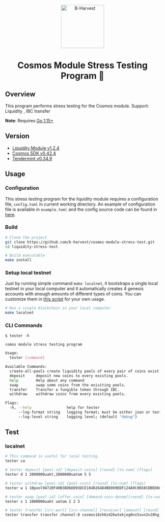 <p align="center">
  <a href="https://github.com/b-harvest/gravity-dex-firestation" target="_blank"><img width="140" src="https://user-images.githubusercontent.com/20435620/117280451-92261580-ae9d-11eb-8907-f72a00320b22.jpeg" alt="B-Harvest"></a>
</p>

<h1 align="center">
    Cosmos Module Stress Testing Program 🔧
</h1>

## Overview

This program performs stress testing for the Cosmos module. Support: Liquidity , IBC transfer

**Note**: Requires [Go 1.15+](https://golang.org/dl/)
## Version

- [Liquidity Module v1.2.4](https://github.com/tendermint/liquidity/tree/v1.2.4) 
- [Cosmos SDK v0.42.4](https://github.com/cosmos/cosmos-sdk/tree/v0.42.4)
- [Tendermint v0.34.9](https://github.com/tendermint/tendermint/tree/v0.34.9)

## Usage

### Configuration

This stress testing program for the liquidity module requires a configuration file, `config.toml` in current working directory. An example of configuration file is available in `example.toml` and the config source code can be found in [here](./config.config.go).
### Build

```bash
# Clone the project 
git clone https://github.com/b-harvest/cosmos-module-stress-test.git
cd liquidity-stress-test

# Build executable
make install
```

### Setup local testnet

Just by running simple command `make localnet`, it bootstraps a single local testnet in your local computer and it
automatically creates 4 genesis accounts with enough amounts of different types of coins. You can customize them in [this script](https://github.com/b-harvest/cosmos-module-stress-test/blob/main/scripts/localnet.sh#L9-L13) for your own usage.


```bash
# Run a single blockchain in your local computer 
make localnet
```

### CLI Commands

`$ tester -h`

```bash
comos module stress testing program

Usage:
  tester [command]

Available Commands:
  create-all-pools create liquidity pools of every pair of coins exist in the network.
  deposit     deposit new coins to every existing pools.
  help        Help about any command
  swap        swap some coins from the exisiting pools.
  transfer    Transfer a fungible token through IBC.
  withdraw    withdraw coins from every existing pools.

Flags:
  -h, --help                help for tester
      --log-format string   logging format; must be either json or text; (default "text")
      --log-level string    logging level; (default "debug")
```

## Test

### localnet

```bash
# This command is useful for local testing.
tester ca

# tester deposit [pool-id] [deposit-coins] [round] [tx-num] [flags]
tester d 1 2000000uakt,2000000uatom 5 5

# tester withdraw [pool-id] [pool-coin] [round] [tx-num] [flags]
tester w 1 10pool94720F40B38D6DD93DCE184D264D4BE089EDF124A9C0658CDBED6CA18CF27752 5 5

# tester swap [pool-id] [offer-coin] [demand-coin-denom][round] [tx-num] [msg-num]
tester s 1 1000000uakt uatom 2 2 5

# tester transfer [src-port] [src-channel] [receiver] [amount] [round] [tx-num] [msg-num]
tester transfer transfer channel-0 cosmos18zh6zd2kwtekjeg0ns5xvn2x28hgj8n6gxhe8c 1stake 1 1 1
```




